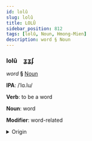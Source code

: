 ```yaml
---
id: lolû
slug: lolû
title: LOLÛ
sidebar_position: 812
tags: [lolû, Noun, Hmong-Mien]
description: word § Noun
---
```


### lolû&emsp;<span kind="abugida">ʓʓʄ</span>

*word* **§** [Noun](../../tags/Noun)

**IPA**: /ˈlɑ.lu/

**Verb**: to be a word

**Noun**: word

**Modifier**: word-related

<details>
    <summary>Origin</summary>
    Hmong, White lo lus /lɒ˧.lu˩/<br/>
    <em>Hmong-Mien Language Family</em>
</details>
